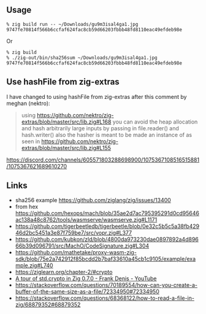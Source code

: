 ## Usage

```shell
% zig build run -- ~/Downloads/gu9m3isal4ga1.jpg
9747fe70814f566b6ccfaf624fac8cb59d66203fbbb48fd8110eac49efdeb98e
```

Or

```shell
% zig build
% ./zig-out/bin/sha256sum ~/Downloads/gu9m3isal4ga1.jpg
9747fe70814f566b6ccfaf624fac8cb59d66203fbbb48fd8110eac49efdeb98e
```

## Use hashFile from zig-extras

I have changed to using hashFile from zig-extras after this comment by meghan (nektro):

>using https://github.com/nektro/zig-extras/blob/master/src/lib.zig#L168 you can avoid the heap allocation and hash arbitrarily large inputs
>by passing in file.reader() and hash.writer()
>also the hasher is meant to be made an instance of as seen in https://github.com/nektro/zig-extras/blob/master/src/lib.zig#L155

https://discord.com/channels/605571803288698900/1075367108516515881/1075367621689610270

## Links

- sha256 example https://github.com/ziglang/zig/issues/13400
- from hex https://github.com/hexops/mach/blob/35ae2d7ac795395291d0cd95646ac138a48c8762/tools/wasmserve/wasmserve.zig#L1171
- https://github.com/tigerbeetledb/tigerbeetle/blob/0e32c5b5c5a38fb42946d2bc5451a3e87f759be7/src/vopr.zig#L377
- https://github.com/kubkon/zld/blob/4800da973230dae0897892a4d89666b39d096791/src/MachO/CodeSignature.zig#L304
- https://github.com/mathetake/proxy-wasm-zig-sdk/blob/75e2a742912f85bcdd2b7baf33610a45cb1c9105/example/example.zig#L740
- https://ziglearn.org/chapter-2/#crypto
- [A tour of std.crypto in Zig 0.7.0 - Frank Denis - YouTube](https://www.youtube.com/watch?v=9t6Y7KoCvyk)
- https://stackoverflow.com/questions/70189554/how-can-you-create-a-buffer-of-the-same-size-as-a-file/72334950#72334950
- https://stackoverflow.com/questions/68368122/how-to-read-a-file-in-zig/68879352#68879352
